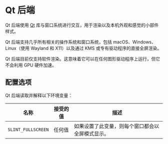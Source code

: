 <!-- Copyright © SixtyFPS GmbH <info@slint.dev> ; SPDX-License-Identifier: MIT -->
# Qt 后端

Qt 后端使用 [Qt](https://www.qt.io) 库与窗口系统进行交互，用于渲染以及本机外观和感觉的小部件样式。

Qt 后端支持几乎所有相关的操作系统和窗口系统，包括 macOS、Windows、Linux（使用 Wayland 和 X11）以及通过 KMS 或专有驱动程序的直接全屏渲染。

Qt 后端目前仅支持软件渲染。这意味着它可以在任何图形驱动程序上运行，但它不会利用 GPU 硬件加速。

## 配置选项

Qt 后端读取并解释以下环境变量：

| 名称               | 接受的值       | 描述                                                        |
|--------------------|-----------------|--------------------------------------------------------------------|
| `SLINT_FULLSCREEN` | 任何值       | 如果设置了此变量，则每个窗口都会以全屏模式显示。 |